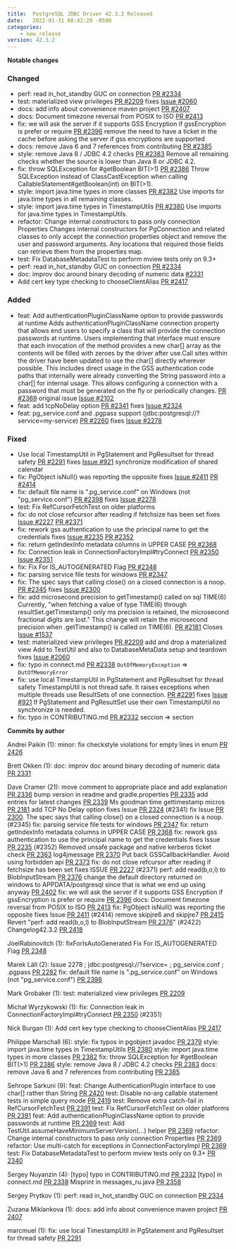 ```yaml
---
title:  PostgreSQL JDBC Driver 42.3.2 Released
date:   2022-01-31 08:42:28 -0500
categories:
    - new_release
version: 42.3.2
---
```

**Notable changes**

### Changed
- perf: read in_hot_standby GUC on connection [PR #2334](https://github.com/pgjdbc/pgjdbc/pull/2334)
- test: materialized view privileges [PR #2209](https://github.com/pgjdbc/pgjdbc/pull/2209) fixes [Issue #2060](https://github.com/pgjdbc/pgjdbc/issues/2060)
- docs: add info about convenience maven project [PR #2407](https://github.com/pgjdbc/pgjdbc/pull/2407)
- docs: Document timezone reversal from POSIX to ISO [PR #2413](https://github.com/pgjdbc/pgjdbc/pull/2413)
- fix: we will ask the server if it supports GSS Encryption if gssEncryption 
is prefer or require [PR #2396](https://github.com/pgjdbc/pgjdbc/pull/2396) remove the need to have a ticket in the cache before asking the server if gss encryptions are supported
- docs: remove Java 6 and 7 references from contributing [PR #2385](https://github.com/pgjdbc/pgjdbc/pull/2385)
- style: remove Java 8 / JDBC 4.2 checks [PR #2383](https://github.com/pgjdbc/pgjdbc/pull/2383) Remove all remaining checks whether the source is lower than Java 8
or JDBC 4.2.
- fix: throw SQLException for #getBoolean BIT(>1) [PR #2386](https://github.com/pgjdbc/pgjdbc/pull/2386) Throw SQLException instead of ClassCastException when calling
CallableStatement#getBoolean(int) on BIT(>1).
- style: import java.time types in more classes [PR #2382](https://github.com/pgjdbc/pgjdbc/pull/2382) Use imports for java.time types in all remaining classes.
- style: import java.time types in TimestampUtils [PR #2380](https://github.com/pgjdbc/pgjdbc/pull/2380) Use imports for java.time types in TimestampUtils.
- refactor: Change internal constructors to pass only connection Properties
Changes internal constructors for PgConnection and related classes to only accept the connection properties object and 
remove the user and password arguments. Any locations that required those fields can retrieve them from the properties map.
- test: Fix DatabaseMetadataTest to perform mview tests only on 9.3+
- perf: read in_hot_standby GUC on connection [PR #2334](https://github.com/pgjdbc/pgjdbc/pull/2334)
- doc: improv doc around binary decoding of numeric data [#2331](https://github.com/pgjdbc/pgjdbc/pull/2331)
- Add cert key type checking to chooseClientAlias [PR #2417](https://github.com/pgjdbc/pgjdbc/pull/2417)

### Added
- feat: Add authenticationPluginClassName option to provide passwords at runtime
Adds authenticationPluginClassName connection property that allows end users to specify a class
that will provide the connection passwords at runtime. Users implementing that interface must
ensure that each invocation of the method provides a new char[] array as the contents
will be filled with zeroes by the driver after use.Call sites within the driver have been updated to use the char[] directly wherever possible.
This includes direct usage in the GSS authentication code paths that internally were already converting the String password into a char[] for internal usage.
This allows configuring a connection with a password that must be generated on the fly or periodically changes. [PR #2369](https://github.com/pgjdbc/pgjdbc/pull/2369) original issue [Issue #2102](https://github.com/pgjdbc/pgjdbc/issues/2102)
- feat: add tcpNoDelay option [PR #2341](https://github.com/pgjdbc/pgjdbc/pull/2341) fixes [Issue #2324](https://github.com/pgjdbc/pgjdbc/issues/2324)
- feat: pg_service.conf and .pgpass support (jdbc:postgresql://?service=my-service) [PR #2260](https://github.com/pgjdbc/pgjdbc/pull/2260) fixes [Issue #2278](https://github.com/pgjdbc/pgjdbc/issues/2278)

### Fixed
- Use local TimestampUtil in PgStatement and PgResultset for thread safety [PR #2291](https://github.com/pgjdbc/pgjdbc/pull/2291)
  fixes [Issue #921](https://github.com/pgjdbc/pgjdbc/issues/921) synchronize modification of shared calendar
- fix: PgObject isNull() was reporting the opposite fixes [Issue #2411](https://github.com/pgjdbc/pgjdbc/issues/2411) [PR #2414](https://github.com/pgjdbc/pgjdbc/pull/2414)
- fix: default file name is ".pg_service.conf" on Windows (not "pg_service.conf") [PR #2398](https://github.com/pgjdbc/pgjdbc/pull/2398) fixes [Issue #2278](https://github.com/pgjdbc/pgjdbc/issues/2278)
- test: Fix RefCursorFetchTest on older platforms
- fix: do not close refcursor after reading if fetchsize has been set fixes [Issue #2227](https://github.com/pgjdbc/pgjdbc/issues/2227) [PR #2371](https://github.com/pgjdbc/pgjdbc/pull/2371)
- fix: rework gss authentication to use the principal name to get the credentials fixes [Issue #2235](https://github.com/pgjdbc/pgjdbc/issues/2235) [PR #2352](https://github.com/pgjdbc/pgjdbc/pull/2352)
- fix: return getIndexInfo metadata columns in UPPER CASE [PR #2368](https://github.com/pgjdbc/pgjdbc/pull/2368)
- fix: Connection leak in ConnectionFactoryImpl#tryConnect [PR #2350](https://github.com/pgjdbc/pgjdbc/pull/2350) [Issue #2351](https://github.com/pgjdbc/pgjdbc/issues/2351)
- fix: Fix For IS_AUTOGENERATED Flag [PR #2348](https://github.com/pgjdbc/pgjdbc/pull/2348)
- fix: parsing service file tests for windows [PR #2347](https://github.com/pgjdbc/pgjdbc/pull/2347)
- fix: The spec says that calling close() on a closed connection is a noop. [PR #2345](https://github.com/pgjdbc/pgjdbc/pull/2345) fixes [Issue #2300](https://github.com/pgjdbc/pgjdbc/issues/2300)
- fix: add microsecond precision to getTimestamp() called on sql TIME(6) Currently, "when fetching a value of type TIME(6) through
resultSet.getTimestamp() only ms precision is retained, the microsecond fractional digits are lost." This change will retain the microsecond
precision when .getTimestamp() is called on TIME(6). [PR #2181](https://github.com/pgjdbc/pgjdbc/pull/2181) Closes [Issue #1537](https://github.com/pgjdbc/pgjdbc/issues/1537)
- test: materialized view privileges [PR #2209](https://github.com/pgjdbc/pgjdbc/pull/2209) add and drop a materialized view
Add to TestUtil and also to DatabaseMetaData setup and teardown fixes [Issue #2060](https://github.com/pgjdbc/pgjdbc/issues/2060)
- fix: typo in connect.md [PR #2338](https://github.com/pgjdbc/pgjdbc/pull/2238) `OutOfMemoryException` => `OutOfMemoryError`
- fix: use local TimestampUtil in PgStatement and PgResultset for thread
safety TimestampUtil is not thread safe. It raises exceptions when multiple threads use ResultSets of one connection. [PR #2291](https://github.com/pgjdbc/pgjdbc/pull/2291) 
fixes [Issue #921](https://github.com/pgjdbc/pgjdbc/issues/921)
If PgStatement and PgResultSet use their own TimestampUtil no synchronize is needed.
- fix: typo in CONTRIBUTING.md [PR #2332](https://github.com/pgjdbc/pgjdbc/pull/2332) seccion => section

<!--more-->

**Commits by author**

Andrei Paikin (1):
      minor: fix checkstyle violations for empty lines in enum [PR 2426](https://github.com/pgjdbc/pgjdbc/pull/2426)

Brett Okken (1):
      doc: improv doc around binary decoding of numeric data [PR 2331](https://github.com/pgjdbc/pgjdbc/pull/2331)

Dave Cramer (21):
      move comment to appropriate place and add explanation [PR 2336](https://github.com/pgjdbc/pgjdbc/pull/2336)
      bump version in readme and gradle.properties [PR 2335](https://github.com/pgjdbc/pgjdbc/pull/2335)
      add entries for latest changes [PR 2339](https://github.com/pgjdbc/pgjdbc/pull/2339)
      Ms goodman time gettimestamp micros [PR 2181](https://github.com/pgjdbc/pgjdbc/pull/2181)
      add TCP No Delay option fixes Issue [PR 2324](https://github.com/pgjdbc/pgjdbc/pull/2324) (#2341)
      fix Issue [PR 2300](https://github.com/pgjdbc/pgjdbc/pull/2300). The spec says that calling close() on a closed connection is a noop. (#2345)
      fix: parsing service file tests for windows [PR 2347](https://github.com/pgjdbc/pgjdbc/pull/2347)
      fix: return getIndexInfo metadata columns in UPPER CASE [PR 2368](https://github.com/pgjdbc/pgjdbc/pull/2368)
      fix: rework gss authentication to use the principal name to get the credentials fixes Issue [PR 2235](https://github.com/pgjdbc/pgjdbc/pull/2235) (#2352)
      Removed unsafe package and native kerberos ticket check [PR 2363](https://github.com/pgjdbc/pgjdbc/pull/2363)
      log4jmessage [PR 2370](https://github.com/pgjdbc/pgjdbc/pull/2370)
      Put back GSSCallbackHandler. Avoid using forbidden api [PR 2373](https://github.com/pgjdbc/pgjdbc/pull/2373)
      fix: do not close refcursor after reading if fetchsize has been set fixes ISSUE [PR 2227](https://github.com/pgjdbc/pgjdbc/pull/2227) (#2371)
      perf: add read(b,o,l) to BlobInputStream [PR 2376](https://github.com/pgjdbc/pgjdbc/pull/2376)
      change the default directory returned on windows to APPDATA/postgresql since that is what we end up using anyway [PR 2402](https://github.com/pgjdbc/pgjdbc/pull/2402)
      fix: we will ask the server if it supports GSS Encryption if gssEncryption is prefer or require [PR 2396](https://github.com/pgjdbc/pgjdbc/pull/2396)
      docs: Document timezone reversal from POSIX to ISO [PR 2413](https://github.com/pgjdbc/pgjdbc/pull/2413)
      fix: PgObject isNull() was reporting the opposite fixes Issue [PR 2411](https://github.com/pgjdbc/pgjdbc/pull/2411) (#2414)
      remove skipjre6 and skipjre7 [PR 2415](https://github.com/pgjdbc/pgjdbc/pull/2415)
      Revert "perf: add read(b,o,l) to BlobInputStream [PR 2376](https://github.com/pgjdbc/pgjdbc/pull/2376)" (#2422)
      Changelog42.3.2 [PR 2418](https://github.com/pgjdbc/pgjdbc/pull/2418)

JoelRabinovitch (1):
      fixForIsAutoGenerated Fix For IS_AUTOGENERATED Flag [PR 2348](https://github.com/pgjdbc/pgjdbc/pull/2348)

Marek Läll (2):
      Issue 2278 ; jdbc:postgresql://?service= ; pg_service.conf ; .pgpass [PR 2282](https://github.com/pgjdbc/pgjdbc/pull/2282)
      fix: default file name is ".pg_service.conf" on Windows (not "pg_service.conf") [PR 2398](https://github.com/pgjdbc/pgjdbc/pull/2398)

Mark Grobaker (1):
      test: materialized view privileges [PR 2209](https://github.com/pgjdbc/pgjdbc/pull/2209)

Michał Wyrzykowski (1):
      fix: Connection leak in ConnectionFactoryImpl#tryConnect [PR 2350](https://github.com/pgjdbc/pgjdbc/pull/2350) (#2351)

Nick Burgan (1):
      Add cert key type checking to chooseClientAlias [PR 2417](https://github.com/pgjdbc/pgjdbc/pull/2417)

Philippe Marschall (6):
      style: fix typos in pgobject javadoc [PR 2379](https://github.com/pgjdbc/pgjdbc/pull/2379)
      style: import java.time types in TimestampUtils [PR 2380](https://github.com/pgjdbc/pgjdbc/pull/2380)
      style: import java.time types in more classes [PR 2382](https://github.com/pgjdbc/pgjdbc/pull/2382)
      fix: throw SQLException for #getBoolean BIT(>1) [PR 2386](https://github.com/pgjdbc/pgjdbc/pull/2386)
      style: remove Java 8 / JDBC 4.2 checks [PR 2383](https://github.com/pgjdbc/pgjdbc/pull/2383)
      docs: remove Java 6 and 7 references from contributing [PR 2385](https://github.com/pgjdbc/pgjdbc/pull/2385)

Sehrope Sarkuni (9):
      feat: Change AuthenticationPlugin interface to use char[] rather than String [PR 2420](https://github.com/pgjdbc/pgjdbc/pull/2420)
      test: Disable no-arg callable statement tests in simple query mode [PR 2419](https://github.com/pgjdbc/pgjdbc/pull/2419)
      test: Remove extra catch-fail in RefCursorFetchTest [PR 2391](https://github.com/pgjdbc/pgjdbc/pull/2391)
      test: Fix RefCursorFetchTest on older platforms [PR 2391](https://github.com/pgjdbc/pgjdbc/pull/2391)
      feat: Add authenticationPluginClassName option to provide passwords at runtime [PR 2369](https://github.com/pgjdbc/pgjdbc/pull/2369)
      test: Add TestUtil.assumeHaveMinimumServerVersion(...) helper [PR 2369](https://github.com/pgjdbc/pgjdbc/pull/2369)
      refactor: Change internal constructors to pass only connection Properties [PR 2369](https://github.com/pgjdbc/pgjdbc/pull/2369)
      refactor: Use multi-catch for exceptions in ConnectionFactoryImpl [PR 2369](https://github.com/pgjdbc/pgjdbc/pull/2369)
      test: Fix DatabaseMetadataTest to perform mview tests only on 9.3+ [PR 2340](https://github.com/pgjdbc/pgjdbc/pull/2340)

Sergey Nuyanzin (4):
      [typo] typo in CONTRIBUTING.md [PR 2332](https://github.com/pgjdbc/pgjdbc/pull/2332)
      [typo] in connect.md [PR 2338](https://github.com/pgjdbc/pgjdbc/pull/2338)
      Misprint in messages_ru.java [PR 2358](https://github.com/pgjdbc/pgjdbc/pull/2358)

Sergey Prytkov (1):
      perf: read in_hot_standby GUC on connection [PR 2334](https://github.com/pgjdbc/pgjdbc/pull/2334)

Zuzana Miklankova (1):
      docs: add info about convenience maven project [PR 2407](https://github.com/pgjdbc/pgjdbc/pull/2407)

marcmuel (1):
      fix: use local TimestampUtil in PgStatement and PgResultset for thread safety [PR 2291](https://github.com/pgjdbc/pgjdbc/pull/2291)


